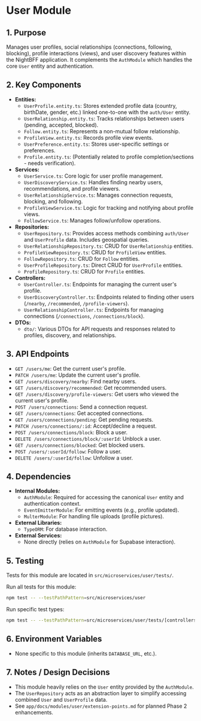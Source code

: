 # User Module

## 1. Purpose

Manages user profiles, social relationships (connections, following, blocking), profile interactions (views), and user discovery features within the NightBFF application. It complements the `AuthModule` which handles the core `User` entity and authentication.

## 2. Key Components

- **Entities:**
  - `UserProfile.entity.ts`: Stores extended profile data (country, birthDate, gender, etc.) linked one-to-one with the `auth/User` entity.
  - `UserRelationship.entity.ts`: Tracks relationships between users (pending, accepted, blocked).
  - `Follow.entity.ts`: Represents a non-mutual follow relationship.
  - `ProfileView.entity.ts`: Records profile view events.
  - `UserPreference.entity.ts`: Stores user-specific settings or preferences.
  - `Profile.entity.ts`: (Potentially related to profile completion/sections - needs verification).
- **Services:**
  - `UserService.ts`: Core logic for user profile management.
  - `UserDiscoveryService.ts`: Handles finding nearby users, recommendations, and profile viewers.
  - `UserRelationshipService.ts`: Manages connection requests, blocking, and following.
  - `ProfileViewService.ts`: Logic for tracking and notifying about profile views.
  - `FollowService.ts`: Manages follow/unfollow operations.
- **Repositories:**
  - `UserRepository.ts`: Provides access methods combining `auth/User` and `UserProfile` data. Includes geospatial queries.
  - `UserRelationshipRepository.ts`: CRUD for `UserRelationship` entities.
  - `ProfileViewRepository.ts`: CRUD for `ProfileView` entities.
  - `FollowRepository.ts`: CRUD for `Follow` entities.
  - `UserProfileRepository.ts`: Direct CRUD for `UserProfile` entities.
  - `ProfileRepository.ts`: CRUD for `Profile` entities.
- **Controllers:**
  - `UserController.ts`: Endpoints for managing the current user's profile.
  - `UserDiscoveryController.ts`: Endpoints related to finding other users (`/nearby`, `/recommended`, `/profile-viewers`).
  - `UserRelationshipController.ts`: Endpoints for managing connections (`/connections`, `/connections/block`).
- **DTOs:**
  - `dto/`: Various DTOs for API requests and responses related to profiles, discovery, and relationships.

## 3. API Endpoints

- `GET /users/me`: Get the current user's profile.
- `PATCH /users/me`: Update the current user's profile.
- `GET /users/discovery/nearby`: Find nearby users.
- `GET /users/discovery/recommended`: Get recommended users.
- `GET /users/discovery/profile-viewers`: Get users who viewed the current user's profile.
- `POST /users/connections`: Send a connection request.
- `GET /users/connections`: Get accepted connections.
- `GET /users/connections/pending`: Get pending requests.
- `PATCH /users/connections/:id`: Accept/decline a request.
- `POST /users/connections/block`: Block a user.
- `DELETE /users/connections/block/:userId`: Unblock a user.
- `GET /users/connections/blocked`: Get blocked users.
- `POST /users/:userId/follow`: Follow a user.
- `DELETE /users/:userId/follow`: Unfollow a user.

## 4. Dependencies

- **Internal Modules:**
  - `AuthModule`: Required for accessing the canonical `User` entity and authentication context.
  - `EventEmitterModule`: For emitting events (e.g., profile updated).
  - `MulterModule`: For handling file uploads (profile pictures).
- **External Libraries:**
  - `TypeORM`: For database interaction.
- **External Services:**
  - None directly (relies on `AuthModule` for Supabase interaction).

## 5. Testing

Tests for this module are located in `src/microservices/user/tests/`.

Run all tests for this module:
```bash
npm test -- --testPathPattern=src/microservices/user
```

Run specific test types:
```bash
npm test -- --testPathPattern=src/microservices/user/tests/[controllers|services|repositories]
```

## 6. Environment Variables

- None specific to this module (inherits `DATABASE_URL`, etc.).

## 7. Notes / Design Decisions

- This module heavily relies on the `User` entity provided by the `AuthModule`.
- The `UserRepository` acts as an abstraction layer to simplify accessing combined `User` and `UserProfile` data.
- See `app/docs/modules/user/extension-points.md` for planned Phase 2 enhancements. 